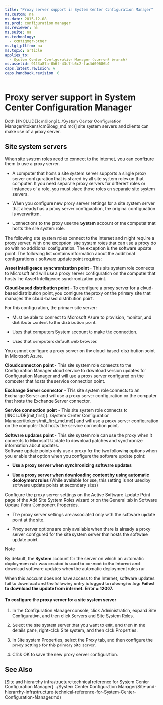```yaml
---
title: "Proxy server support in System Center Configuration Manager"
ms.custom: na
ms.date: 2015-12-08
ms.prod: configuration-manager
ms.reviewer: na
ms.suite: na
ms.technology: 
  - configmgr-other
ms.tgt_pltfrm: na
ms.topic: article
applies_to: 
  - System Center Configuration Manager (current branch)
ms.assetid: 9123a87a-0b6f-43c7-b5c2-fac5d09686b1
caps.latest.revision: 6
caps.handback.revision: 0
---
```

# Proxy server support in System Center Configuration Manager
Both [!INCLUDE[cm6long](../System Center Configuration Manager/itokens/cm6long_md.md)] site system servers and  clients can make use of a proxy server.  
  
## Site system servers  
 When site system roles need to connect to the internet, you can configure them to use a proxy server.  
  
-   A  computer that hosts a site system server supports a single proxy server configuration that is shared by all site system roles on that computer. If you need separate proxy servers for different roles or instances of a role, you must place those  roles on separate site system servers.  
  
-   When you configure    new proxy server settings for a site system server that already has a proxy server configuration, the original configuration is overwritten.  
  
-   Connections to the proxy use the **System** account of the computer that hosts the site system role.  
  
 The following site system roles connect to the internet and might require a proxy server.  With one exception, site system roles that can use a proxy do so with no additional configuration. The exception is the software update point. The following list contains information about the additional configurations a software update point requires:  
  
 **Asset Intelligence synchronization point** - This site system role connects to Microsoft and will use a proxy server configuration on the computer that hosts the Asset Intelligence synchronization point.  
  
 **Cloud-based distribution point** - To configure a proxy server for a cloud-based distribution point, you configure the proxy on the primary site that manages the cloud-based distribution point.  
  
 For this configuration, the primary site server:  
  
-   Must be able to connect to Microsoft Azure to provision, monitor, and distribute content to the distribution point.  
  
-   Uses that computers System account to make the connection.  
  
-   Uses that computers default web browser.  
  
 You cannot configure a proxy server on the cloud-based-distribution point in Microsoft Azure.  
  
 **Cloud connection point** - This site system role connects to the Configuration Manager cloud service to download version updates for Configuration Manager and will use a proxy server configured on the computer that hosts the service connection point.  
  
 **Exchange Server connector** - This site system role connects to an Exchange Server and will use a proxy server configuration on the computer that hosts the Exchange Server connector.  
  
 **Service connection point** - This site system role connects to [!INCLUDE[mit_first](../System Center Configuration Manager/itokens/mit_first_md.md)] and will use a proxy server configuration on the computer that hosts the service connection point.  
  
 **Software updates point** - This site system role can use the proxy when it connects to Microsoft Update to download patches and synchronize information about updates.   
Software update points only use a proxy for the two following options when you enable that option when you configure the software update point:  
  
-   **Use a proxy server when synchronizing software updates**  
  
-   **Use a proxy server when downloading content by using automatic deployment rules** (While available for use, this setting is not used by software update points at secondary sites)  
  
 Configure the proxy server settings on the Active Software Update Point page of the Add Site System Roles wizard or on the General tab in Software Update Point Component Properties.  
  
-   The proxy server settings are associated only with the software update point at the site.  
  
-   Proxy server options are only available when there is already a proxy server configured for the site system server that hosts the software update point.  
  
> [!NOTE]  
>  By default, the **System** account for the server on which an automatic deployment rule was created is used to connect to the Internet and download software updates when the automatic deployment rules run.  
>   
>  When this account does not have access to the Internet, software updates fail to download and the following entry is logged to ruleengine.log: **Failed to download the update from internet. Error = 12007.**  
  
#### To configure the proxy server for a site system server  
  
1.  In the Configuration Manager console, click Administration, expand Site Configuration, and then click Servers and Site System Roles.  
  
2.  Select the site system server that you want to edit, and then in the details pane, right-click Site system, and then click Properties.  
  
3.  In Site system Properties, select the Proxy tab, and then configure the proxy settings for this primary site server.  
  
4.  Click OK to save the new proxy server configuration.  
  
## See Also  
 [Site and hierarchy infrastructure technical reference for System Center Configuration Manager](../System Center Configuration Manager/Site-and-hierarchy-infrastructure-technical-reference-for-System-Center-Configuration-Manager.md)